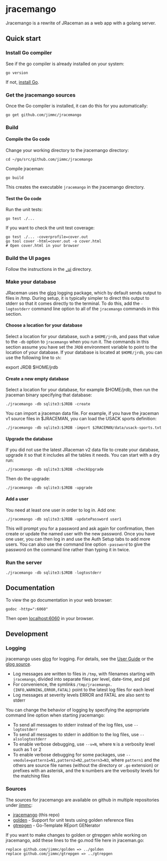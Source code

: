 # jracemango

Jracemango is a rewrite of JRaceman as a web app with a golang server.

## Quick start

### Install Go compiler

See if the go compiler is already installed on your system:

    go version

If not, [install Go](https://go.dev/doc/install).

### Get the jracemango sources

Once the Go compiler is installed, it can do this for you automatically:

    go get github.com/jimmc/jracemango

### Build

#### Compile the Go code

Change your working directory to the jracemango directory:

    cd ~/go/src/github.com/jimmc/jracemango

Compile jraceman:

    go build

This creates the executable `jracemango` in the jracemango directory.

#### Test the Go code

Run the unit tests:

    go test ./...

If you want to check the unit test coverage:

    go test ./... -coverprofile=cover.out
    go tool cover -html=cover.out -o cover.html
    # Open cover.html in your browser

### Build the UI pages

Follow the instructions in the [\_ui](./_ui) directory.

### Make your database

JRaceman uses the [glog](https://github.com/golang/glog)
logging package, which by default sends output
to files in /tmp. During setup, it is typically simpler to direct this
output to stderr so that it comes directly to the terminal. To do this,
add the `-logtostderr` command line option to all of the `jracemango`
commands in this section.

#### Choose a location for your database

Select a location for your database, such a `$HOME/jrdb`, and pass that
value to  the `-db` option to `jracemango` when you run it. The
commands in this section assume you have set the `JRDB` environment
variable to point to the location of your database. If your database
is located at `$HOME/jrdb`, you can use the following line to `sh`:

  export JRDB $HOME/jrdb

#### Create a new empty database

Select a location for your database, for example $HOME/jrdb, then run the jraceman binary
specifying that database:

    ./jracemango -db sqlite3:$JRDB -create

You can import a jraceman data file. For example, if you have the jraceman v1
source files in $JRACEMAN, you can load the USACK sports definition:

    ./jracemango -db sqlite3:$JRDB -import $JRACEMAN/data/usack-sports.txt

#### Upgrade the database

If you did not use the latest JRaceman v2 data file to create your database,
upgrade it so that it includes all the tables it needs. You can start with
a dry run:

    ./jracemango -db sqlite3:$JRDB -checkUpgrade

Then do the upgrade:

    ./jracemango -db sqlite3:$JRDB -upgrade

#### Add a user

You need at least one user in order to log in. Add one:

    ./jracemango -db sqlite3:$JRDB -updatePassword user1

This will prompt you for a password and ask again for confirmation, then
create or update the named user with the new password. Once you have one
user, you can then log in and use the Auth Setup tabs to add more users.
You can also use the command line option `-password` to give the password
on the command line rather than typing it in twice.

### Run the server

    ./jracemango -db sqlite3:$JRDB -logtostderr

## Documentation

To view the go documentation in your web browser:

    godoc -http=":6060"

Then open [localhost:6060](http://localhost:6060/) in your browser.

## Development

### Logging

jracemango uses [glog](https://github.com/golang/glog) for logging.
For details, see the [User Guide](https://github.com/google/glog#user-guide)
or the [glog source](https://github.com/golang/glog/blob/master/glog.go).

* Log messages are written to files in `/tmp`, with filenames starting with `jracemango`,
  divided into separate files per level, date-time, and pid
* For convenience, the symlinks `/tmp/jracemango.{INFO,WARNING,ERROR,FATAL}` point to the latest
  log files for each level
* Log messages at severity levels ERROR and FATAL are also sent to stderr

You can change the behavior of logging by specifying the appropriate command line option
when starting jracemango:

* To send all messages to stderr instead of the log files, use `--logtostderr`
* To send all messages to stderr in addition to the log files, use `--alsologtostderr`
* To enable verbose debugging, use `--v=N`, where `N` is a verbosity level such as 1 or 2
* To enable verbose debugging for some packages, use `--vmodule=pattern1=N1,pattern2=N2,pattern3=N3`,
  where `pattern1` and the others are source file names (without the directory or `.go` extension)
  or prefixes with an asterisk,
  and the `N` numbers are the verbosity levels for the matching files

### Sources

The sources for jracemango are available on github in multiple repositories
under [jimmc](http://github.com/jimmc):

* [jracemango](http://github.com/jimmc/jracemango) (this repo)
* [golden](http://github.com/jimmc/golden) - Support for unit tests using golden reference files
* [gtrepgen](http://github.com/jimmc/gtrepgen) - Go-Template REport GENerator

If you want to make changes to golden or gtrepgen while working on jracemango,
add these lines to the go.mod file here in jraceman.go:

```
replace github.com/jimmc/golden => ../golden
replace github.com/jimmc/gtrepgen => ../gtrepgen
```
